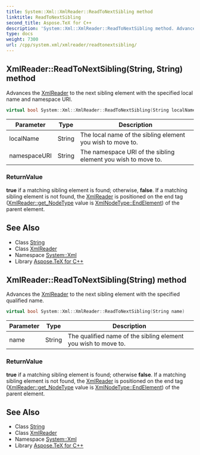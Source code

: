 ```yaml
---
title: System::Xml::XmlReader::ReadToNextSibling method
linktitle: ReadToNextSibling
second_title: Aspose.TeX for C++
description: 'System::Xml::XmlReader::ReadToNextSibling method. Advances the XmlReader to the next sibling element with the specified local name and namespace URI in C++.'
type: docs
weight: 7300
url: /cpp/system.xml/xmlreader/readtonextsibling/
---
```

## XmlReader::ReadToNextSibling(String, String) method


Advances the [XmlReader](../) to the next sibling element with the specified local name and namespace URI.

```cpp
virtual bool System::Xml::XmlReader::ReadToNextSibling(String localName, String namespaceURI)
```


| Parameter | Type | Description |
| --- | --- | --- |
| localName | String | The local name of the sibling element you wish to move to. |
| namespaceURI | String | The namespace URI of the sibling element you wish to move to. |

### ReturnValue

**true** if a matching sibling element is found; otherwise, **false**. If a matching sibling element is not found, the [XmlReader](../) is positioned on the end tag ([XmlReader::get_NodeType](../get_nodetype/) value is [XmlNodeType::EndElement](../../xmlnodetype/)) of the parent element.

## See Also

* Class [String](../../../system/string/)
* Class [XmlReader](../)
* Namespace [System::Xml](../../)
* Library [Aspose.TeX for C++](../../../)
## XmlReader::ReadToNextSibling(String) method


Advances the [XmlReader](../) to the next sibling element with the specified qualified name.

```cpp
virtual bool System::Xml::XmlReader::ReadToNextSibling(String name)
```


| Parameter | Type | Description |
| --- | --- | --- |
| name | String | The qualified name of the sibling element you wish to move to. |

### ReturnValue

**true** if a matching sibling element is found; otherwise **false**. If a matching sibling element is not found, the [XmlReader](../) is positioned on the end tag ([XmlReader::get_NodeType](../get_nodetype/) value is [XmlNodeType::EndElement](../../xmlnodetype/)) of the parent element.

## See Also

* Class [String](../../../system/string/)
* Class [XmlReader](../)
* Namespace [System::Xml](../../)
* Library [Aspose.TeX for C++](../../../)
